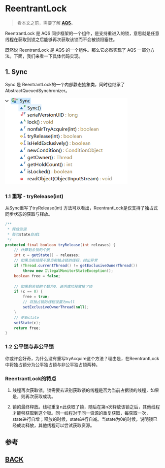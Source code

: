 # ReentrantLock

> 看本文之前，需要了解 [**AQS**](/mds/concurrency/c-5.md)。

ReentrantLock 是 AQS 同步框架的一个组件，是支持重进入的锁，意思就是任意线程在获取到锁之后能够再次获取该锁而不会被锁阻塞住。

既然说 ReentrantLock 是 AQS 的一个组件。那么它必然实现了 AQS 一部分方法。下面，我们来看一下具体代码实现。

## 1. Sync

Sync 是 ReentrantLock的一个内部静态抽象类，同时也继承了 AbstractQueuedSynchronizer。

![](/imgs/concurrency/c-5$1-1.png)

### 1.1 重写 - tryRelease(int)

从Sync重写了tryRelease(int) 方法可以看出，ReentrantLock是仅支持了独占式同步状态的获取与释放。

```java
/**
 * 释放资源
 * 每次state自减1
 */
protected final boolean tryRelease(int releases) {
    // 计算剩余锁的个数
    int c = getState() - releases;
    // 如果当前线程不是当前独占锁的线程，抛出异常
    if (Thread.currentThread() != getExclusiveOwnerThread())
        throw new IllegalMonitorStateException();
    boolean free = false;

    // 如果剩余锁的个数为0，说明成功释放掉了锁
    if (c == 0) {
        free = true;
        // 将独占锁的线程设置为null
        setExclusiveOwnerThread(null);
    }
    // 更新state
    setState(c);
    return free;
}
```

### 1.2 公平锁与非公平锁

你或许会好奇，为什么没有重写tryAcquire这个方法？理由是，在ReentrantLock中将独占锁分为公平独占锁与非公平独占锁两种。

### ReentrantLock的特点

1. 线程再次获取锁。锁需要去识别获取锁的线程是否为当前占据锁的线程，如果是，则再次获取成功。

2. 锁的最终释放。线程重复n此获取了锁，随后在第n次释放该锁之后，其他线程才能够获取到这个锁。同一线程对于同一资源的重复获取，每获取一次，state进行自增；释放的时候，state进行自减。当state为0的时候，说明锁已经成功释放，其他线程可以尝试获取资源。

## 参考

##  [BACK](/summary.md)